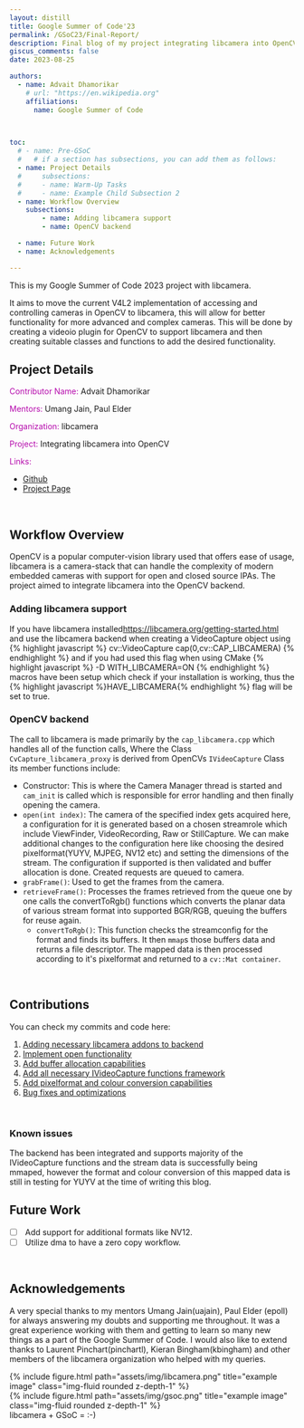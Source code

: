 ```yaml
---
layout: distill
title: Google Summer of Code'23
permalink: /GSoC23/Final-Report/
description: Final blog of my project integrating libcamera into OpenCV
giscus_comments: false
date: 2023-08-25

authors:
  - name: Advait Dhamorikar
    # url: "https://en.wikipedia.org"
    affiliations:
      name: Google Summer of Code
 


toc:
  # - name: Pre-GSoC
  #   # if a section has subsections, you can add them as follows:
  - name: Project Details
  #     subsections:
  #     - name: Warm-Up Tasks
  #     - name: Example Child Subsection 2
  - name: Workflow Overview
    subsections:
        - name: Adding libcamera support
        - name: OpenCV backend

  - name: Future Work
  - name: Acknowledgements

---
```

This is my Google Summer of Code 2023 project with libcamera.

It aims to move the current V4L2 implementation of accessing and controlling cameras in OpenCV to libcamera, this will allow for better functionality for more advanced and complex cameras. This will be done by creating a videoio plugin for OpenCV to support libcamera and then creating suitable classes and functions to add the desired functionality.

## <span> Project Details </span>

<span style="color:#B509AC"> Contributor Name:</span> Advait Dhamorikar

<span style="color:#B509AC"> Mentors:</span> Umang Jain, Paul Elder

<span style="color:#B509AC"> Organization:</span> libcamera 

<span style="color:#B509AC"> Project:</span> Integrating libcamera into OpenCV

<span style="color:#B509AC"> Links:</span>
* [Github](https://github.com/advait-0/opencv/tree/libcamera-final)
* [Project Page](https://summerofcode.withgoogle.com/archive/2023/projects/lKttObKa)  


<br>

## Workflow Overview
OpenCV is a popular computer-vision library used that offers ease of usage,
libcamera is a camera-stack that can handle the complexity of modern embedded cameras with support for open and closed source IPAs.
The project aimed to integrate libcamera into the OpenCV backend.

### Adding libcamera support
If you have libcamera installed<d-footnote>https://libcamera.org/getting-started.html</d-footnote> and use the libcamera backend when creating a VideoCapture object using
{% highlight javascript %}
cv::VideoCapture cap(0,cv::CAP_LIBCAMERA)
{% endhighlight %}
and if you had used this flag when using CMake
{% highlight javascript %}
-D WITH_LIBCAMERA=ON
{% endhighlight %}
macros have been setup which check if your installation is working, thus the {% highlight javascript %}HAVE_LIBCAMERA{% endhighlight %} flag will be set to true.

### OpenCV backend
The call to libcamera is made primarily by the `cap_libcamera.cpp` which handles all of the function calls,
Where the Class `CvCapture_libcamera_proxy` is derived from OpenCVs `IVideoCapture` Class its member functions include:
- Constructor: This is where the Camera Manager thread is started and `cam_init` is called which is responsible for error handling and then finally opening the camera.
- `open(int index)`: The camera of the specified index gets acquired here, a configuration for it is generated based on a chosen streamrole which include ViewFinder, VideoRecording, Raw or StillCapture. We can make additional changes to the configuration here like choosing the desired pixelformat(YUYV, MJPEG, NV12 etc) and setting the dimensions of the stream. The configuration if supported is then validated and buffer allocation is done.
Created requests are queued to camera.
- `grabFrame()`: Used to get the frames from the camera.
- `retrieveFrame()`: Processes the frames retrieved from the queue one by one calls the convertToRgb() functions which converts the planar data of various stream format into supported BGR/RGB, queuing the buffers for reuse again.
    - `convertToRgb()`: This function checks the streamconfig for the  format and finds its buffers. It then `mmap`s those buffers data and returns a file descriptor.
    The mapped data is then processed according to it's pixelformat and returned to a `cv::Mat container`.

<br>

## Contributions
You can check my commits and code here:
1. [Adding necessary libcamera addons to backend](https://github.com/opencv/opencv/commit/bfef36cec41571c62f383d92ee5fbc6a47673e24) 
2. [Implement open functionality](https://github.com/opencv/opencv/commit/e8f2cc51aaa45ea4eb0e23273a3cc8b882ce84a2)
3. [Add buffer allocation capabilities](https://github.com/opencv/opencv/commit/3bbbfff7d9487c99e2394ed97dc13a3356ee024e)
4. [Add all necessary IVideoCapture functions framework](https://github.com/opencv/opencv/commit/796aaa2995d917cfedc3bf40201862303425bafd)
5. [Add pixelformat and colour conversion capabilities](https://github.com/opencv/opencv/commit/ee070868e67a5d6c5348854527c401794e6eefb4)
6. [Bug fixes and optimizations](https://github.com/opencv/opencv/commit/c7759e45e7cbff8e4654f0f3ed62ad93af95371f)

<br>

### Known issues
The backend has been integrated and supports majority of the IVideoCapture functions and the stream data is successfully being mmaped, however the format and colour conversion of this mapped data is still in testing for YUYV at the time of writing this blog.

## Future Work
- [ ] &nbsp;Add support for additional formats like NV12.
- [ ] &nbsp;Utilize dma to have a zero copy workflow.

<br>

## Acknowledgements
A very special thanks to my mentors Umang Jain(uajain), Paul Elder (epoll) for always answering my doubts and supporting me throughout.
It was a great experience working with them and getting to learn so many new things as a part of the Google Summer of Code.
I would also like to extend thanks to Laurent Pinchart(pinchartl), Kieran Bingham(kbingham) and other members of the libcamera organization who helped with my queries.

<div class="row justify-content-sm-center">
    <div class="col-sm-8 mt-3 mt-md-0">
        {% include figure.html path="assets/img/libcamera.png" title="example image" class="img-fluid rounded z-depth-1" %}
    </div>
    <div class="col-sm-3 mt-3 mt-md-0">
        {% include figure.html path="assets/img/gsoc.png" title="example image" class="img-fluid rounded z-depth-1" %}
    </div>
</div>
<div class="caption">
    libcamera + GSoC = :-)
</div>

